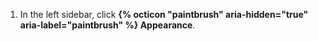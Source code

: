 1. In the left sidebar, click **{% octicon "paintbrush" aria-hidden="true" aria-label="paintbrush" %} Appearance**.

